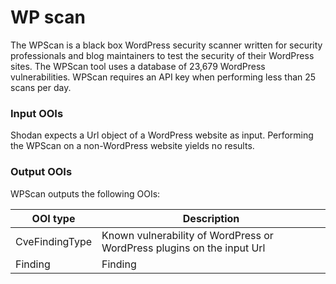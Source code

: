 # WP scan

The WPScan is a black box WordPress security scanner written for security professionals and blog maintainers to test the
security of their WordPress sites. The WPScan tool uses a database of 23,679 WordPress vulnerabilities. WPScan requires
an API key when performing less than 25 scans per day.

### Input OOIs

Shodan expects a Url object of a WordPress website as input. Performing the WPScan on a non-WordPress website yields no
results.

### Output OOIs

WPScan outputs the following OOIs:

| OOI type       | Description                                                            |
| -------------- | ---------------------------------------------------------------------- |
| CveFindingType | Known vulnerability of WordPress or WordPress plugins on the input Url |
| Finding        | Finding                                                                |
